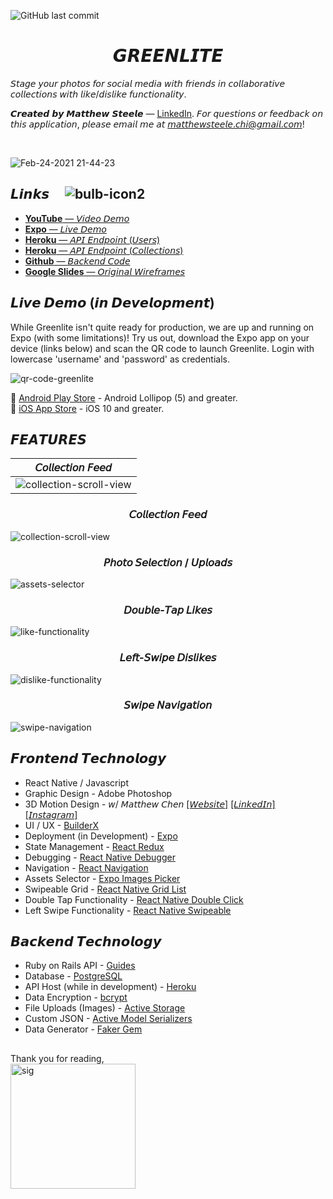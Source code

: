 ![GitHub last commit](https://img.shields.io/github/last-commit/thrlstl/greenlight_frontend)

<div align="center">
	<h1>𝙂𝙍𝙀𝙀𝙉𝙇𝙄𝙏𝙀</h1>
</div>

𝘚𝘵𝘢𝘨𝘦 𝘺𝘰𝘶𝘳 𝘱𝘩𝘰𝘵𝘰𝘴 𝘧𝘰𝘳 𝘴𝘰𝘤𝘪𝘢𝘭 𝘮𝘦𝘥𝘪𝘢 𝘸𝘪𝘵𝘩 𝘧𝘳𝘪𝘦𝘯𝘥𝘴 𝘪𝘯 𝘤𝘰𝘭𝘭𝘢𝘣𝘰𝘳𝘢𝘵𝘪𝘷𝘦 𝘤𝘰𝘭𝘭𝘦𝘤𝘵𝘪𝘰𝘯𝘴 𝘸𝘪𝘵𝘩 𝘭𝘪𝘬𝘦/𝘥𝘪𝘴𝘭𝘪𝘬𝘦 𝘧𝘶𝘯𝘤𝘵𝘪𝘰𝘯𝘢𝘭𝘪𝘵𝘺.

𝘾𝙧𝙚𝙖𝙩𝙚𝙙 𝙗𝙮 𝙈𝙖𝙩𝙩𝙝𝙚𝙬 𝙎𝙩𝙚𝙚𝙡𝙚 — [LinkedIn](https://www.linkedin.com/in/matthewsteeleonline/ "LinkedIn"). 𝘍𝘰𝘳 𝘲𝘶𝘦𝘴𝘵𝘪𝘰𝘯𝘴 𝘰𝘳 𝘧𝘦𝘦𝘥𝘣𝘢𝘤𝘬 𝘰𝘯 𝘵𝘩𝘪𝘴 𝘢𝘱𝘱𝘭𝘪𝘤𝘢𝘵𝘪𝘰𝘯, 𝘱𝘭𝘦𝘢𝘴𝘦 𝘦𝘮𝘢𝘪𝘭 𝘮𝘦 𝘢𝘵 𝘮𝘢𝘵𝘵𝘩𝘦𝘸𝘴𝘵𝘦𝘦𝘭𝘦.𝘤𝘩𝘪@𝘨𝘮𝘢𝘪𝘭.𝘤𝘰𝘮!

<br>

![Feb-24-2021 21-44-23](https://user-images.githubusercontent.com/68616411/109099936-870a7880-76e9-11eb-9379-4e9d01221789.gif)

## 𝙇𝙞𝙣𝙠𝙨 &nbsp; &nbsp; ![bulb-icon2](https://user-images.githubusercontent.com/68616411/109095132-c4b6d380-76e0-11eb-9e0b-1fa3d9ebbc28.png)

- [**YouTube** — 𝘝𝘪𝘥𝘦𝘰 𝘋𝘦𝘮𝘰](https://youtu.be/SDzlYMgTgJo "Video Demo")
- [**Expo** — 𝘓𝘪𝘷𝘦 𝘋𝘦𝘮𝘰](https://expo.io/@thrlstl/projects/Greenlite-v1 "Expo Project")
- [**Heroku** — 𝘈𝘗𝘐 𝘌𝘯𝘥𝘱𝘰𝘪𝘯𝘵 (𝘜𝘴𝘦𝘳𝘴)](https://greenlite-api.herokuapp.com/users "Users")
- [**Heroku** — 𝘈𝘗𝘐 𝘌𝘯𝘥𝘱𝘰𝘪𝘯𝘵 (𝘊𝘰𝘭𝘭𝘦𝘤𝘵𝘪𝘰𝘯𝘴)](https://greenlite-api.herokuapp.com/collections "Collections")
- [**Github** — 𝘉𝘢𝘤𝘬𝘦𝘯𝘥 𝘊𝘰𝘥𝘦](https://expo.io/@thrlstl/projects/Greenlite-v1 "Expo Project")
- [**Google Slides** — 𝘖𝘳𝘪𝘨𝘪𝘯𝘢𝘭 𝘞𝘪𝘳𝘦𝘧𝘳𝘢𝘮𝘦𝘴](https://docs.google.com/presentation/d/1JG9L8HLQq4nwDL0WmymSsAhJ2Arh5Z5SpWQfLKfu8SM/edit#slide=id.ga510280fae_0_111 "Expo Project")

## 𝙇𝙞𝙫𝙚 𝘿𝙚𝙢𝙤 (𝙞𝙣 𝘿𝙚𝙫𝙚𝙡𝙤𝙥𝙢𝙚𝙣𝙩)

While Greenlite isn't quite ready for production, we are up and running on Expo (with some limitations)! Try us out, download the Expo app on your device (links below) and scan the QR code to launch Greenlite. Login with lowercase 'username' and 'password' as credentials.

![qr-code-greenlite](https://user-images.githubusercontent.com/68616411/109096799-d352ba00-76e3-11eb-9052-1fdda6906705.png)

🤖 [Android Play Store](https://play.google.com/store/apps/details?id=host.exp.exponent "Android") - Android Lollipop (5) and greater.  
🍎 [iOS App Store](https://itunes.com/apps/exponent "Apple") - iOS 10 and greater.

## 𝙁𝙀𝘼𝙏𝙐𝙍𝙀𝙎

|                                                         𝘊𝘰𝘭𝘭𝘦𝘤𝘵𝘪𝘰𝘯 𝘍𝘦𝘦𝘥                                                          |
| :------------------------------------------------------------------------------------------------------------------------------: |
| ![collection-scroll-view](https://user-images.githubusercontent.com/68616411/109235020-7530e000-7792-11eb-9be8-5cc8b1df1569.gif) |

<div align="center">
	<h3>𝘊𝘰𝘭𝘭𝘦𝘤𝘵𝘪𝘰𝘯 𝘍𝘦𝘦𝘥</h3>
</div>

![collection-scroll-view](https://user-images.githubusercontent.com/68616411/109235020-7530e000-7792-11eb-9be8-5cc8b1df1569.gif)

<div align="center">
    <h3>𝘗𝘩𝘰𝘵𝘰 𝘚𝘦𝘭𝘦𝘤𝘵𝘪𝘰𝘯 / 𝘜𝘱𝘭𝘰𝘢𝘥𝘴</h3>
</div>

![assets-selector](https://user-images.githubusercontent.com/68616411/109239132-64846800-779a-11eb-9399-9e3296ab3399.gif)

<div align="center">
    <h3>𝘋𝘰𝘶𝘣𝘭𝘦-𝘛𝘢𝘱 𝘓𝘪𝘬𝘦𝘴</h3>
</div>

![like-functionality](https://user-images.githubusercontent.com/68616411/109237317-f25e5400-7796-11eb-871b-a0442d327d84.gif)

<div align="center">
    <h3>𝘓𝘦𝘧𝘵-𝘚𝘸𝘪𝘱𝘦 𝘋𝘪𝘴𝘭𝘪𝘬𝘦𝘴</h3>
</div>

![dislike-functionality](https://user-images.githubusercontent.com/68616411/109237826-ffc80e00-7797-11eb-965a-6322a846b4fc.gif)

<div align="center">
    <h3>𝘚𝘸𝘪𝘱𝘦 𝘕𝘢𝘷𝘪𝘨𝘢𝘵𝘪𝘰𝘯</h3>
</div>

![swipe-navigation](https://user-images.githubusercontent.com/68616411/109239684-a2ce5700-779b-11eb-9e5f-299266ddcba7.gif)

## 𝙁𝙧𝙤𝙣𝙩𝙚𝙣𝙙 𝙏𝙚𝙘𝙝𝙣𝙤𝙡𝙤𝙜𝙮

- React Native / Javascript
- Graphic Design - Adobe Photoshop
- 3D Motion Design - 𝘸/ 𝘔𝘢𝘵𝘵𝘩𝘦𝘸 𝘊𝘩𝘦𝘯 [[𝘞𝘦𝘣𝘴𝘪𝘵𝘦]](https://www.matthewchen.design/ "Site") [[𝘓𝘪𝘯𝘬𝘦𝘥𝘐𝘯]](https://www.linkedin.com/in/matthewindd/ "LinkedIn") [[𝘐𝘯𝘴𝘵𝘢𝘨𝘳𝘢𝘮]](https://www.instagram.com/_mattdesign "Instagram")
- UI / UX - [BuilderX](https://builderx.io/ "BuilderX")
- Deployment (in Development) - [Expo](https://expo.io/ "Expo")
- State Management - [React Redux](https://github.com/reduxjs/react-redux "React Redux")
- Debugging - [React Native Debugger](https://github.com/jhen0409/react-native-debugger "React Native Debugger")
- Navigation - [React Navigation](https://github.com/react-navigation/react-navigation "React Navigation")
- Assets Selector - [Expo Images Picker](https://github.com/natysoz/expo-images-picker "React Navigation")
- Swipeable Grid - [React Native Grid List](https://github.com/gusgard/react-native-grid-list "React Native Grid List")
- Double Tap Functionality - [React Native Double Click](https://github.com/dwicao/react-native-double-click "React Native Double Click")
- Left Swipe Functionality - [React Native Swipeable](https://github.com/jshanson7/react-native-swipeable "React Native Swipeable")

## 𝘽𝙖𝙘𝙠𝙚𝙣𝙙 𝙏𝙚𝙘𝙝𝙣𝙤𝙡𝙤𝙜𝙮

- Ruby on Rails API - [Guides](https://guides.rubyonrails.org/api_app.html "Guides")
- Database - [PostgreSQL](https://www.postgresql.org/ "PostgreSQL")
- API Host (while in development) - [Heroku](https://heroku.com "Heroku")
- Data Encryption - [bcrypt](https://rubygems.org/gems/bcrypt/versions/3.1.12 "bcrypt")
- File Uploads (Images) - [Active Storage](https://guides.rubyonrails.org/v5.2.0/active_storage_overview.html2 "Active Storage")
- Custom JSON - [Active Model Serializers](https://rubygems.org/gems/active_model_serializers/versions/0.10.2 "Active Model Serializers")
- Data Generator - [Faker Gem](https://rubygems.org/gems/faker/versions/1.6.3 "Faker Gem")

##

Thank you for reading,
<br>
<img src="https://user-images.githubusercontent.com/68616411/109108102-80373200-76f8-11eb-9c68-0580b20d1b18.png" alt="sig" width="200"/>
